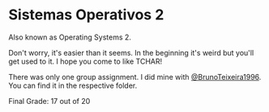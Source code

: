 # Sistemas Operativos 2

Also known as Operating Systems 2.

Don't worry, it's easier than it seems. In the beginning it's weird but you'll get used to it. I hope you come to like TCHAR!

There was only one group assignment. I did mine with [@BrunoTeixeira1996](https://github.com/BrunoTeixeira1996). You can find it in the respective folder.

Final Grade: 17 out of 20
